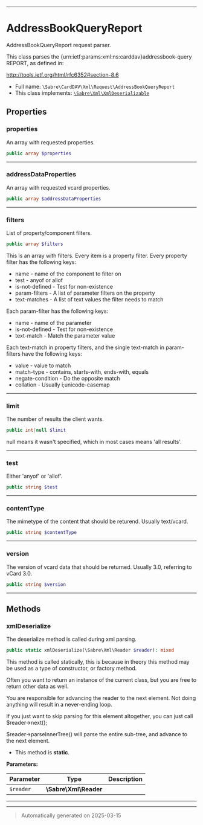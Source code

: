 ***

# AddressBookQueryReport

AddressBookQueryReport request parser.

This class parses the {urn:ietf:params:xml:ns:carddav}addressbook-query
REPORT, as defined in:

http://tools.ietf.org/html/rfc6352#section-8.6

* Full name: `\Sabre\CardDAV\Xml\Request\AddressBookQueryReport`
* This class implements:
[`\Sabre\Xml\XmlDeserializable`](../../../Xml/XmlDeserializable.md)



## Properties


### properties

An array with requested properties.

```php
public array $properties
```






***

### addressDataProperties

An array with requested vcard properties.

```php
public array $addressDataProperties
```






***

### filters

List of property/component filters.

```php
public array $filters
```

This is an array with filters. Every item is a property filter. Every
property filter has the following keys:
  * name - name of the component to filter on
  * test - anyof or allof
  * is-not-defined - Test for non-existence
  * param-filters - A list of parameter filters on the property
  * text-matches - A list of text values the filter needs to match

Each param-filter has the following keys:
  * name - name of the parameter
  * is-not-defined - Test for non-existence
  * text-match - Match the parameter value

Each text-match in property filters, and the single text-match in
param-filters have the following keys:

  * value - value to match
  * match-type - contains, starts-with, ends-with, equals
  * negate-condition - Do the opposite match
  * collation - Usually i;unicode-casemap




***

### limit

The number of results the client wants.

```php
public int|null $limit
```

null means it wasn't specified, which in most cases means 'all results'.




***

### test

Either 'anyof' or 'allof'.

```php
public string $test
```






***

### contentType

The mimetype of the content that should be returend. Usually
text/vcard.

```php
public string $contentType
```






***

### version

The version of vcard data that should be returned. Usually 3.0,
referring to vCard 3.0.

```php
public string $version
```






***

## Methods


### xmlDeserialize

The deserialize method is called during xml parsing.

```php
public static xmlDeserialize(\Sabre\Xml\Reader $reader): mixed
```

This method is called statically, this is because in theory this method
may be used as a type of constructor, or factory method.

Often you want to return an instance of the current class, but you are
free to return other data as well.

You are responsible for advancing the reader to the next element. Not
doing anything will result in a never-ending loop.

If you just want to skip parsing for this element altogether, you can
just call $reader->next();

$reader->parseInnerTree() will parse the entire sub-tree, and advance to
the next element.

* This method is **static**.




**Parameters:**

| Parameter | Type | Description |
|-----------|------|-------------|
| `$reader` | **\Sabre\Xml\Reader** |  |





***


***
> Automatically generated on 2025-03-15
